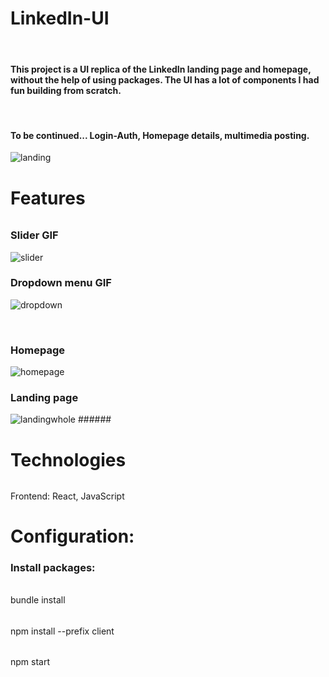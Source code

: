 # LinkedIn-UI
<br>
<h4>This project is a UI replica of the LinkedIn landing page and homepage, without the help of using packages. The UI has a lot of components I had fun building from scratch.</h4>
<br>
<h4>To be continued... Login-Auth, Homepage details, multimedia posting.</h4>
<image src="https://github.com/ChefJoseph/LinkedIn-UI/blob/main/public/images/Landing-1.3.png" alt="landing"/>
<br>

# Features 
######
<p float="left">
  <h3>Slider GIF</h3>
  <image src="https://github.com/ChefJoseph/LinkedIn-UI/blob/main/public/images/Screen_Recording_-_Slider_AdobeExpress.gif" alt="slider"/>
</p>
<p float="right">
  <h3>Dropdown menu GIF</h3>
  <image src="https://github.com/ChefJoseph/LinkedIn-UI/blob/main/public/images/Screen_Recording-_Dropdown_AdobeExpress.gif" alt="dropdown"/>
</p>
<br>
<h3>Homepage</h3>
<image src="https://github.com/ChefJoseph/LinkedIn-UI/blob/main/public/images/Home-1.png" alt="homepage"/>
<br>
<h3>Landing page</h3>
<image src="https://github.com/ChefJoseph/LinkedIn-UI/blob/main/public/images/Landing-whole.png" alt="landingwhole"/>
######

# Technologies
######
Frontend: React, JavaScript
######

# Configuration:
### Install packages:
######
bundle install
######
npm install --prefix client
######
npm start
######

